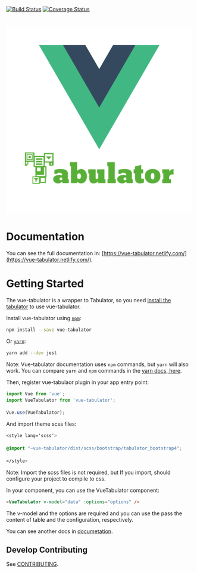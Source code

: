 [![Build Status](https://travis-ci.org/angeliski/vue-tabulator.svg?branch=master)](https://travis-ci.org/angeliski/vue-tabulator) [![Coverage Status](https://coveralls.io/repos/github/angeliski/vue-tabulator/badge.svg?branch=master)](https://coveralls.io/github/angeliski/vue-tabulator?branch=master)

# ![logo](./docs/.vuepress/public/assets/img/logo.png)

# Documentation

You can see the full documentation in: [https://vue-tabulator.netlify.com/](https://vue-tabulator.netlify.com/).

# Getting Started

The vue-tabulator is a wrapper to Tabulator, so you need [install the tabulator](http://tabulator.info/docs/4.2/install#sources-npm) to use vue-tabulator.

Install vue-tabulator using [`npm`](https://www.npmjs.com/package/vue-tabulator):

```bash
npm install --save vue-tabulator
```

Or [`yarn`](https://yarnpkg.com/en/package/vue-tabulator):

```bash
yarn add --dev jest
```

Note: Vue-tabulator documentation uses `npm` commands, but `yarn` will also work. You can compare `yarn` and `npm` commands in the [yarn docs, here](https://yarnpkg.com/en/docs/migrating-from-npm#toc-cli-commands-comparison).

Then, register vue-tabulaor plugin in your app entry point:

```javascript
import Vue from 'vue';
import VueTabulator from 'vue-tabulator';

Vue.use(VueTabulator);
```

And import theme scss files:

```css
<style lang='scss'>

@import "~vue-tabulator/dist/scss/bootstrap/tabulator_bootstrap4";

</style>
```

Note: Import the scss files is not required, but If you import, should configure your project to compile to css.

In your component, you can use the VueTabulator component:

```html
<VueTabulator v-model="data" :options="options" />
```

The v-model and the options are required and you can use the pass the content of table and the configuration, respectively.

You can see another docs in [documetation](https://vue-tabulator.netlify.com/).

## Develop Contributing

See [CONTRIBUTING](./.github/CONTRIBUTING).